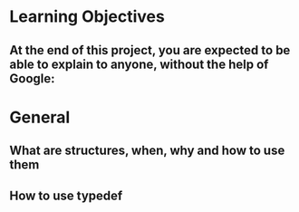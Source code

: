 # Learning Objectives
## At the end of this project, you are expected to be able to explain to anyone, without the help of Google:

# General
## What are structures, when, why and how to use them
## How to use typedef
